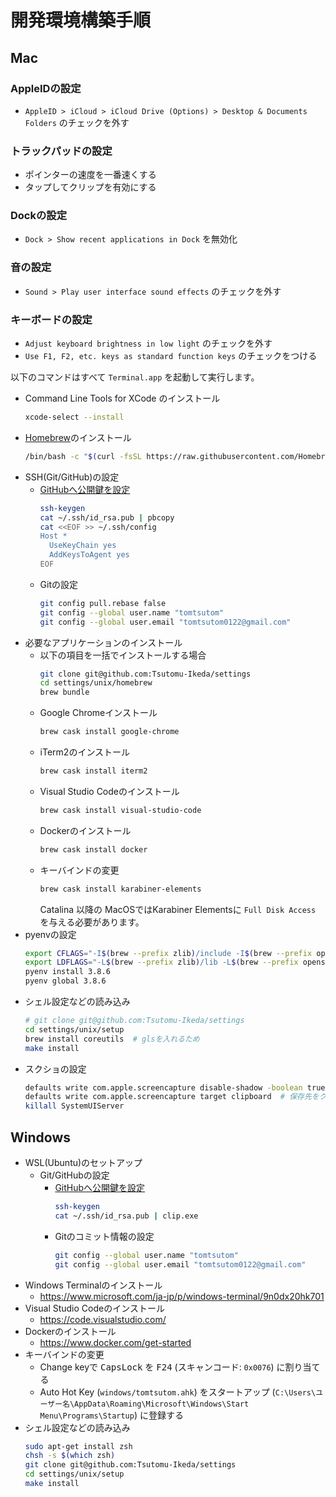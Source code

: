 # 開発環境構築手順

## Mac

### AppleIDの設定
- `AppleID > iCloud > iCloud Drive (Options) > Desktop & Documents Folders` のチェックを外す

### トラックパッドの設定
- ポインターの速度を一番速くする
- タップしてクリップを有効にする

### Dockの設定
- `Dock > Show recent applications in Dock` を無効化

### 音の設定
- `Sound > Play user interface sound effects` のチェックを外す

### キーボードの設定
- `Adjust keyboard brightness in low light` のチェックを外す
- `Use F1, F2, etc. keys as standard function keys` のチェックをつける

以下のコマンドはすべて `Terminal.app` を起動して実行します。

- Command Line Tools for XCode のインストール
  ```bash
  xcode-select --install
  ```
- [Homebrew](https://brew.sh/)のインストール
  ```bash
  /bin/bash -c "$(curl -fsSL https://raw.githubusercontent.com/Homebrew/install/master/install.sh)"
  ```
- SSH(Git/GitHub)の設定
  - [GitHubへ公開鍵を設定](https://github.com/settings/keys)
    ```bash
    ssh-keygen
    cat ~/.ssh/id_rsa.pub | pbcopy
    cat <<EOF >> ~/.ssh/config
    Host *
      UseKeyChain yes
      AddKeysToAgent yes
    EOF
    ```
  - Gitの設定
    ```bash
    git config pull.rebase false
    git config --global user.name "tomtsutom"
    git config --global user.email "tomtsutom0122@gmail.com"
    ```
- 必要なアプリケーションのインストール
  - 以下の項目を一括でインストールする場合
    ```bash
    git clone git@github.com:Tsutomu-Ikeda/settings
    cd settings/unix/homebrew
    brew bundle
    ```
  - Google Chromeインストール
    ```bash
    brew cask install google-chrome
    ```
  - iTerm2のインストール
    ```bash
    brew cask install iterm2
    ```
  - Visual Studio Codeのインストール
    ```bash
    brew cask install visual-studio-code
    ```
  - Dockerのインストール
    ```bash
    brew cask install docker
    ```
  - キーバインドの変更
    ```bash
    brew cask install karabiner-elements
    ```
    Catalina 以降の MacOSではKarabiner Elementsに `Full Disk Access` を与える必要があります。
- pyenvの設定
  ```bash
  export CFLAGS="-I$(brew --prefix zlib)/include -I$(brew --prefix openssl)/include -I$(xcrun --show-sdk-path)/usr/include"
  export LDFLAGS="-L$(brew --prefix zlib)/lib -L$(brew --prefix openssl)/lib"
  pyenv install 3.8.6
  pyenv global 3.8.6
  ```
- シェル設定などの読み込み
  ```bash
  # git clone git@github.com:Tsutomu-Ikeda/settings
  cd settings/unix/setup
  brew install coreutils  # glsを入れるため
  make install
  ```
- スクショの設定
  ```bash
  defaults write com.apple.screencapture disable-shadow -boolean true  # ウィンドウを撮影したときの余白を削除
  defaults write com.apple.screencapture target clipboard  # 保存先をクリップボードにする
  killall SystemUIServer
  ```

## Windows
- WSL(Ubuntu)のセットアップ
  - Git/GitHubの設定
    - [GitHubへ公開鍵を設定](https://github.com/settings/keys)
      ```bash
      ssh-keygen
      cat ~/.ssh/id_rsa.pub | clip.exe
      ```
    - Gitのコミット情報の設定
      ```bash
      git config --global user.name "tomtsutom"
      git config --global user.email "tomtsutom0122@gmail.com"
      ```
- Windows Terminalのインストール
  - https://www.microsoft.com/ja-jp/p/windows-terminal/9n0dx20hk701
- Visual Studio Codeのインストール
  - https://code.visualstudio.com/
- Dockerのインストール
  - https://www.docker.com/get-started
- キーバインドの変更
  - Change keyで <kbd>CapsLock</kbd> を <kbd>F24</kbd> (スキャンコード: `0x0076`) に割り当てる
  - Auto Hot Key (`windows/tomtsutom.ahk`) をスタートアップ (`C:\Users\ユーザー名\AppData\Roaming\Microsoft\Windows\Start Menu\Programs\Startup`) に登録する
- シェル設定などの読み込み
  ```bash
  sudo apt-get install zsh
  chsh -s $(which zsh)
  git clone git@github.com:Tsutomu-Ikeda/settings
  cd settings/unix/setup
  make install
  ```
